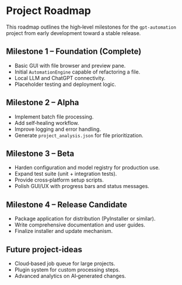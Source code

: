 # Project Roadmap

This roadmap outlines the high‑level milestones for the `gpt-automation`
project from early development toward a stable release.

## Milestone 1 – Foundation (Complete)
- Basic GUI with file browser and preview pane.
- Initial `AutomationEngine` capable of refactoring a file.
- Local LLM and ChatGPT connectivity.
- Placeholder testing and deployment logic.

## Milestone 2 – Alpha
- Implement batch file processing.
- Add self‑healing workflow.
- Improve logging and error handling.
- Generate `project_analysis.json` for file prioritization.

## Milestone 3 – Beta
- Harden configuration and model registry for production use.
- Expand test suite (unit + integration tests).
- Provide cross‑platform setup scripts.
- Polish GUI/UX with progress bars and status messages.

## Milestone 4 – Release Candidate
- Package application for distribution (PyInstaller or similar).
- Write comprehensive documentation and user guides.
- Finalize installer and update mechanism.

## Future project-ideas
- Cloud‑based job queue for large projects.
- Plugin system for custom processing steps.
- Advanced analytics on AI‑generated changes.

